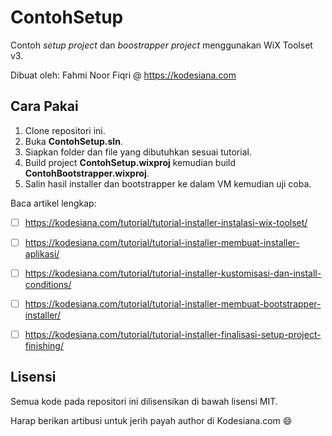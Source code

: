 # ContohSetup

Contoh *setup project* dan *boostrapper project* menggunakan WiX Toolset v3.

Dibuat oleh: Fahmi Noor Fiqri @ https://kodesiana.com

## Cara Pakai

1. Clone repositori ini.
2. Buka **ContohSetup.sln**.
3. Siapkan folder dan file yang dibutuhkan sesuai tutorial.
4. Build project **ContohSetup.wixproj** kemudian build **ContohBootstrapper.wixproj**.
5. Salin hasil installer dan bootstrapper ke dalam VM kemudian uji coba.

Baca artikel lengkap:

- [ ] https://kodesiana.com/tutorial/tutorial-installer-instalasi-wix-toolset/
- [ ] https://kodesiana.com/tutorial/tutorial-installer-membuat-installer-aplikasi/
- [ ] https://kodesiana.com/tutorial/tutorial-installer-kustomisasi-dan-install-conditions/
- [ ] https://kodesiana.com/tutorial/tutorial-installer-membuat-bootstrapper-installer/
- [ ] https://kodesiana.com/tutorial/tutorial-installer-finalisasi-setup-project-finishing/


## Lisensi

Semua kode pada repositori ini dilisensikan di bawah lisensi MIT.

Harap berikan artibusi untuk jerih payah author di Kodesiana.com :smile: